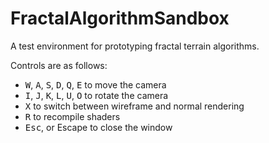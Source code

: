 # FractalAlgorithmSandbox
A test environment for prototyping fractal terrain algorithms.


Controls are as follows: 

- <kbd>W</kbd>, <kbd>A</kbd>, <kbd>S</kbd>, <kbd>D</kbd>, <kbd>Q</kbd>, <kbd>E</kbd> to move the camera
- <kbd>I</kbd>, <kbd>J</kbd>, <kbd>K</kbd>, <kbd>L</kbd>, <kbd>U</kbd>, <kbd>O</kbd> to rotate the camera
- <kbd>X</kbd> to switch between wireframe and normal rendering
- <kbd>R</kbd> to recompile shaders
- <kbd>Esc</kbd>, or Escape to close the window

